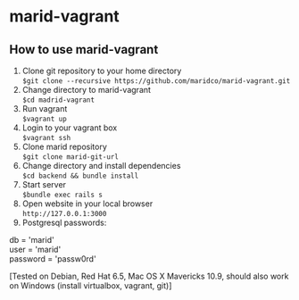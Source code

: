 marid-vagrant
=============

How to use marid-vagrant 
--------

1.  Clone git repository to your home directory<br />
`$git clone --recursive https://github.com/maridco/marid-vagrant.git`
2.  Change directory to marid-vagrant<br />
`$cd madrid-vagrant`
3.  Run vagrant<br />
`$vagrant up`
4. Login to your vagrant box<br />
`$vagrant ssh`
5. Clone marid repository<br />
`$git clone marid-git-url`
6. Change directory and install dependencies<br />
`$cd backend && bundle install`
7. Start server<br />
`$bundle exec rails s`
8. Open website in your local browser<br />
`http://127.0.0.1:3000`
9. Postgresql passwords:<br />

db = 'marid'<br />
user = 'marid' <br />
password = 'passw0rd' <br/>

[Tested on Debian, Red Hat 6.5, Mac OS X Mavericks 10.9, should also work on Windows (install virtualbox, vagrant, git)]<br />
